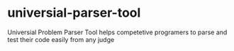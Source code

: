 # universial-parser-tool
Universial Problem Parser Tool helps competetive programers to parse and test their code easily from any judge
